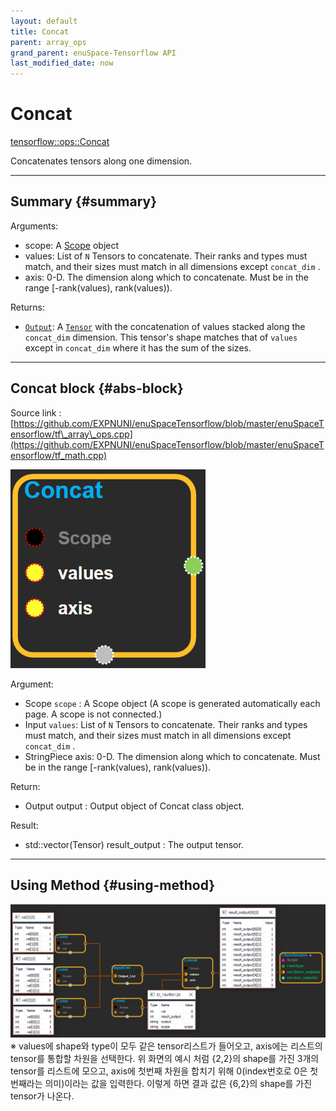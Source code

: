 ```yaml
--- 
layout: default 
title: Concat 
parent: array_ops 
grand_parent: enuSpace-Tensorflow API 
last_modified_date: now 
--- 
```


# Concat

[tensorflow::ops::Concat](https://www.tensorflow.org/api_docs/cc/class/tensorflow/ops/concat.html)

Concatenates tensors along one dimension.

---

## Summary {#summary}

Arguments:

* scope: A [Scope](https://www.tensorflow.org/api_docs/cc/class/tensorflow/scope.html#classtensorflow_1_1_scope) object
* values: List of `N` Tensors to concatenate. Their ranks and types must match, and their sizes must match in all dimensions except `concat_dim` .
* axis: 0-D. The dimension along which to concatenate. Must be in the range \[-rank\(values\), rank\(values\)\).

Returns:

* [`Output`](https://www.tensorflow.org/api_docs/cc/class/tensorflow/output.html#classtensorflow_1_1_output): A [`Tensor`](https://www.tensorflow.org/api_docs/cc/class/tensorflow/tensor.html#classtensorflow_1_1_tensor) with the concatenation of values stacked along the `concat_dim` dimension. This tensor's shape matches that of `values` except in `concat_dim` where it has the sum of the sizes.

---

## Concat block {#abs-block}

Source link :[https://github.com/EXPNUNI/enuSpaceTensorflow/blob/master/enuSpaceTensorflow/tf\_array\_ops.cpp](https://github.com/EXPNUNI/enuSpaceTensorflow/blob/master/enuSpaceTensorflow/tf_math.cpp)

![](./assets/array_ops/concat1.png)

Argument:

* Scope `scope` : A Scope object \(A scope is generated automatically each page. A scope is not connected.\)
* Input `values`: List of `N` Tensors to concatenate. Their ranks and types must match, and their sizes must match in all dimensions except `concat_dim` .
* StringPiece axis: 0-D. The dimension along which to concatenate. Must be in the range \[-rank\(values\), rank\(values\)\).

Return:

* Output output : Output object of Concat class object. 

Result:

* std::vector\(Tensor\) result\_output : The output tensor.

---

## Using Method {#using-method}

![](./assets/array_ops/concat2.png)※ values에 shape와 type이 모두 같은 tensor리스트가 들어오고, axis에는 리스트의 tensor를 통합할 차원을 선택한다. 위 화면의 예시 처럼 {2,2}의 shape를 가진 3개의 tensor를 리스트에 모으고, axis에 첫번째 차원을 합치기 위해 0\(index번호로 0은 첫번째라는 의미\)이라는 값을 입력한다. 이렇게 하면 결과 값은 {6,2}의 shape를 가진 tensor가 나온다.

